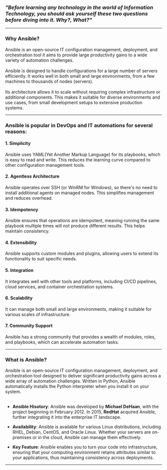 ### *"Before learning any technology in the world of Information Technology, you should ask yourself these two questions before diving into it. Why?, What?"*

---

### Why Ansible?
Ansible is an open-source IT configuration management, deployment, and orchestration tool it aims to provide large productivity gains to a wide variety of automation challenges. </br></br>
Ansible is designed to handle configurations for a large number of servers efficiently. It works well in both small and large environments, from a few machines to thousands of nodes (servers).</br></br>
Its architecture allows it to scale without requiring complex infrastructure or additional components. This makes it suitable for diverse environments and use cases, from small development setups to extensive production systems.

---

### Ansible is popular in DevOps and IT automations for several reasons:
#### 1. Simplicity
Ansible uses YAML(Yet Another Markup Language) for its playbooks, which is easy to read and write. This reduces the learning curve compared to other configuration management tools.

#### 2. Agentless Architecture
Ansible operates over SSH (or WinRM for Windows), so there's no need to install additional agents on managed nodes. This simplifies management and reduces overhead.

#### 3. Idempotency
Ansible ensures that operations are idempotent, meaning running the same playbook multiple times will not produce different results. This helps maintain consistency.

#### 4. Extensibility
Ansible supports custom modules and plugins, allowing users to extend its functionality to suit specific needs.

#### 5. Integration
 It integrates well with other tools and platforms, including CI/CD pipelines, cloud services, and container orchestration systems.
 
#### 6. Scalability 
It can manage both small and large environments, making it suitable for various scales of infrastructure.

#### 7. Community Support
Ansible has a strong community that provides a wealth of modules, roles, and playbooks, which can accelerate automation tasks.

---

### What is Ansible?
Ansible is an open-source IT configuration management, deployment, and orchestration tool designed to deliver significant productivity gains across a wide array of automation challenges. Written in Python, Ansible automatically installs the Python interpreter when you install it on your system.</br></br>

- **Ansible Hisotory**: Ansible was developed by **Michael DeHaan**, with the project beginning in February 2012. In 2015, **RedHat** acquired Ansible, further integrating it into the enterprise IT landscape. </br>
  
- **Availability**: Ansible is available for various Linux distributions, including RHEL, Debian, CentOS, and Oracle Linux. Whether your servers are on-premises or in the cloud, Ansible can manage them effectively. </br>

- **Key Feature**: Ansible enables you to turn your code into infrastructure, ensuring that your computing environment retains attributes similar to your applications, thus maintaining consistency across deployments. </br>

---


